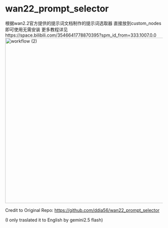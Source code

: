 # wan22_prompt_selector
根据wan2.2官方提供的提示词文档制作的提示词选取器
直接放到custom_nodes即可使用无需安装
更多教程详见https://space.bilibili.com/3546641778870395?spm_id_from=333.1007.0.0
<img width="815" height="528" alt="workflow (2)" src="https://github.com/user-attachments/assets/c020b4ed-76b0-4896-9d8c-317bbe6a2c77" />


Credit to Original Repo:
https://github.com/ddia56/wan22_prompt_selector

(I only traslated it to English by gemini2.5 flash)
